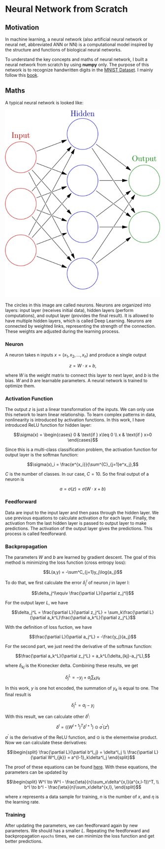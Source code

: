# Neural Network from Scratch

## Motivation

In machine learning, a neural network (also artificial neural network or neural net, abbreviated ANN or NN)
is a computational model inspired by the structure and functions of biological neural networks.

To understand the key concepts and maths of neural network, I built a neural network from scratch by using **numpy** only.
The purpose of this network is to recognize handwritten digits in the 
[MNIST Dataset](https://www.kaggle.com/datasets/animatronbot/mnist-digit-recognizer).
I mainly follow this [book](http://neuralnetworksanddeeplearning.com/).

## Maths
A typical neural network is looked like:

![image from wikipedia](https://github.com/zjzhao1002/Machine-Learning-from-Scratch/blob/main/Neural_Network/Colored_neural_network.svg)

The circles in this image are called neurons. Neurons are organized into layers: 
input layer (receives initial data), hidden layers (perform computations), and output layer (provides the final result). 
It is allowed to have multiple hidden layers, which is called Deep Learning.
Neurons are connected by weighted links, representing the strength of the connection. 
These weights are adjusted during the learning process. 

### Neuron
A neuron takes n inputs $x=(x_1, x_2, ..., x_n)$ and produce a single output 
```math
z = W\cdot x+b,
```
where $W$ is the weight matrix to connect this layer to next layer, and $b$ is the bias. 
$W$ and $b$ are learnable parameters. A neural network is trained to optimize them.

### Activation Function
The output $z$ is just a linear transformation of the inputs. We can only use this network to learn linear relationship. 
To learn complex patterns in data, nonlinearity is introduced by activation functions.
In this work, I have introduced ReLU function for hidden layer:
```math
\sigma(x) = \begin{cases}
0 & \text{if } x\leq 0 \\
x & \text{if } x>0 
\end{cases}
```
Since this is a multi-class classification problem, the activation function for output layer is the softmax function:
```math
\sigma(x)_i = \frac{e^{x_i}}{\sum^{C}_{j=1}e^x_j},
```
$C$ is the number of classes. In our case, $C=10$.
So the final output of a neuron is 
```math
a = \sigma(z) = \sigma\left( W\cdot x+b \right)
```

### Feedforward
Data are input to the input layer and then pass through the hidden layer. 
We use previous equations to calculate activation $a$ for each layer. 
Finally, the activation from the last hidden layer is passed to output layer to make predictions.
The activation of the output layer gives the predictions.
This process is called feedforward.

### Backpropagation
The parameters $W$ and $b$ are learned by gradient descent. The goal of this method is minimizing the loss function (cross entropy loss):
```math
L(a,y) =  -\sum^C_{j=1}y_j\log{a_j}
```
To do that, we first calculate the error $\delta_j^l$ of neuron $j$ in layer l:
```math
\delta_j^l\equiv \frac{\partial L}{\partial z_j^l}
```
For the output layer $L$, we have
```math
\delta_j^L = \frac{\partial L}{\partial z_j^L} 
= \sum_k\frac{\partial L}{\partial a_k^L}\frac{\partial a_k^L}{\partial z_j^L}
```
With the definition of loss fuction, we have
```math
\frac{\partial L}{\partial a_j^L} = -\frac{y_j}{a_j}
```
For the second part, we just need the derivative of the softmax function:
```math
\frac{\partial a_k^L}{\partial z_j^L} = a_k^L(\delta_{kj}-a_j^L),
```
where $\delta_{kj}$ is the Kronecker delta. Combining these results, we get
```math
\delta_j^L = -y_j + a_j\sum_k y_k
```
In this work, $y$ is one hot encoded, the summation of $y_k$ is equal to one. 
The final result is 
```math
\delta_j^L = a_j - y_j
```
With this result, we can calculate other $\delta^l$: 
```math
\delta^l = \left( (W^{l+1})^T\delta^{l+1} \right)\odot \sigma^\prime(z^l)
```
$\sigma^\prime$ is the derivative of the ReLU function, and $\odot$ is the elementwise product.
Now we can calculate these derivatives:
```math
\begin{split}
\frac{\partial L}{\partial b^l_j} = \delta^l_j \\
\frac{\partial L}{\partial W^l_{jk}} = a^{l-1}_k\delta^l_j
\end{split}
```
The proof of these equations can be found [here](http://neuralnetworksanddeeplearning.com/). 
With these equations, the parameters can be updated by
```math
\begin{split}
W^l \to W^l - \frac{\eta}{n}\sum_x\delta^{x,l}(a^{x,l-1})^T, \\
b^l \to b^l - \frac{\eta}{n}\sum_x\delta^{x,l},
\end{split}
```
where $x$ represents a data sample for training, $n$ is the number of $x$, and $\eta$ is the learning rate. 

### Training
After updating the parameters, we can feedforward again by new parameters. 
We should has a smaller $L$. Repeating the feedforward and backpropagation `epochs` times, 
we can minimize the loss function and get better predictions. 
